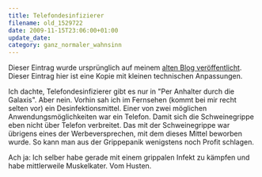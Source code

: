 ```yaml
---
title: Telefondesinfizierer
filename: old_1529722
date: 2009-11-15T23:06:00+01:00
update_date:
category: ganz_normaler_wahnsinn
---
```

Dieser Eintrag wurde ursprünglich auf meinem [alten Blog veröffentlicht](https://stu.blogger.de/stories/1529722/). Dieser Eintrag hier ist eine Kopie mit kleinen technischen Anpassungen.

Ich dachte, Telefondesinfizierer gibt es nur in "Per Anhalter durch die Galaxis". Aber nein. Vorhin sah ich im Fernsehen (kommt bei mir recht selten vor) ein Desinfektionsmittel. Einer von zwei möglichen Anwendungsmöglichkeiten war ein Telefon. Damit sich die Schweinegrippe eben nicht über Telefon verbreitet.
Das mit der Schweinegrippe war übrigens eines der Werbeversprechen, mit dem dieses Mittel beworben wurde. So kann man aus der Grippepanik wenigstens noch Profit schlagen.

Ach ja: Ich selber habe gerade mit einem grippalen Infekt zu kämpfen und habe mittlerweile Muskelkater. Vom Husten.
